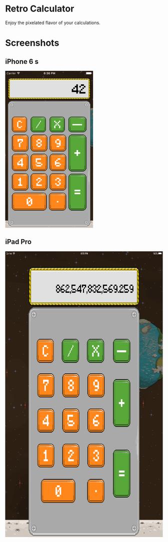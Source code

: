 # Retro Calculator #

Enjoy the pixelated flavor of your calculations.

# Screenshots #

## iPhone 6 s ##
<img src="Screenshots/Screenshot-01.png" alt="Screenshot" height="500px">

## iPad Pro ##
<img src="Screenshots/Screenshot-02.png" alt="Screenshot" height="910px">
